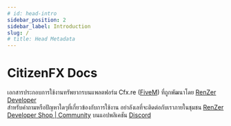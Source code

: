 ```yaml
---
# id: head-intro
sidebar_position: 2
sidebar_label: Introduction
slug: /
# title: Head Metadata
---
```


# CitizenFX Docs

<div class="font-Noto">
เอกสารประกอบการใช้งานทรัพยากรบนแพลตฟอร์ม <span class="font-Urbanist">Cfx.re (<a href="https://fivem.net/" target="_blank">FiveM</a>)</span> ที่ถูกพัฒนาโดย <a href="#" target="_blank" class="font-Urbanist">RenZer Developer</a><br/>
สำหรับคำถามหรือปัญหาใดๆที่เกี่ยวข้องกับการใช้งาน อย่าลังเลที่จะติดต่อกับเราภายในชุมชน <a href="https://discord.gg/CgzETuC44J" target="_blank" class="font-Urbanist">RenZer Developer Shop | Community</a> บนแอปพลิเคชัน <a class="font-Urbanist" href="https://discord.com/" target="_blank">Discord</a>
</div>

